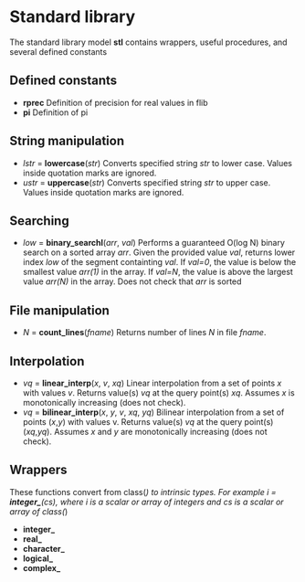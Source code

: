 # Standard library
The standard library model **stl** contains wrappers, useful procedures, and several defined constants

## Defined constants
* **rprec** Definition of precision for real values in flib
* **pi** Definition of pi

## String manipulation
* *lstr* = **lowercase**(*str*) Converts specified string *str* to lower case. Values inside quotation marks are ignored.
* *ustr* = **uppercase**(*str*) Converts specified string *str* to upper case. Values inside quotation marks are ignored.

## Searching
* *low* = **binary_searchl**(*arr*, *val*) Performs a guaranteed O(log N) binary search on a sorted array *arr*. Given the  provided value *val*, returns lower index *low* of the segment containting *val*. If *val=0*, the value is below the smallest value *arr(1)* in the array. If *val=N*, the value is above the largest value *arr(N)* in the array. Does not check that *arr* is sorted

## File manipulation
* *N* = **count_lines**(*fname*) Returns number of lines *N* in file *fname*.

## Interpolation
* *vq* = **linear_interp**(*x*, *v*, *xq*) Linear interpolation from a set of points *x* with values *v*. Returns value(s) *vq* at the query point(s) *xq*. Assumes *x* is monotonically increasing (does not check).
* *vq* = **bilinear_interp**(*x*, *y*, *v*, *xq*, *yq*) Bilinear interpolation from a set of points (*x*,*y*) with values v. Returns value(s) *vq* at the query point(s) (*xq*,*yq*). Assumes *x* and *y* are monotonically increasing (does not check).

## Wrappers
These functions convert from class(*) to intrinsic types. For example *i* = **integer_**(*cs*), where *i* is a scalar or array of integers and *cs* is a scalar or array of class(*)

* **integer_**
* **real_**
* **character_**
* **logical_**
* **complex_**